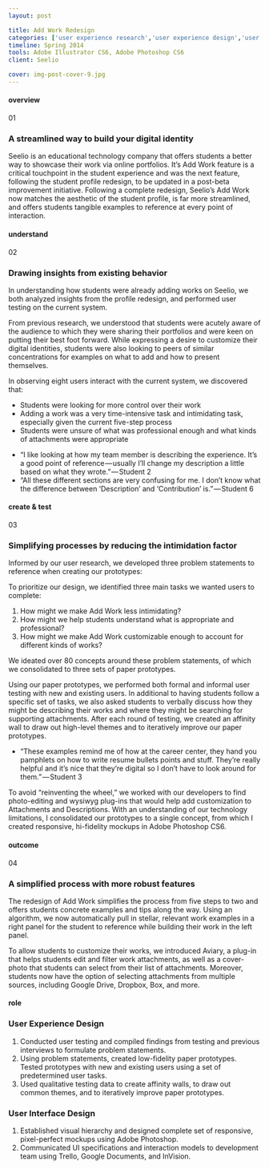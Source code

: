 ```yaml
---
layout: post

title: Add Work Redesign
categories: ['user experience research','user experience design','user interface design']
timeline: Spring 2014
tools: Adobe Illustrator CS6, Adobe Photoshop CS6
client: Seelio

cover: img-post-cover-9.jpg
---
```



<h4 class="heading heading--regular heading--emphasize">overview</h4>
<div class="marker marker-post">01</div>
<h3 class="heading heading--fancy">A streamlined way to build your digital identity</h3>
<p>
	Seelio is an educational technology company that offers students a better way to showcase their work via online portfolios. It’s Add Work feature is a critical touchpoint in the student experience and was the next feature, following the student profile redesign, to be updated in a post-beta improvement initiative. Following a complete redesign, Seelio’s Add Work now matches the aesthetic of the student profile, is far more streamlined, and offers students tangible examples to reference at every point of interaction.
</p>

<h4 class="heading heading--regular heading--emphasize post__heading--stacked">understand</h4>
<div class="marker marker-post">02</div>
<h3 class="heading heading--fancy">Drawing insights from existing behavior</h3>
<p>
	In understanding how students were already adding works on Seelio, we both analyzed insights from the profile redesign, and performed user testing on the current system.
</p>
<p>
	From previous research, we understood that students were acutely aware of the audience to which they were sharing their portfolios and were keen on putting their best foot forward. While expressing a desire to customize their digital identities, students were also looking to peers of similar concentrations for examples on what to add and how to present themselves.
</p>
<p>
	In observing eight users interact with the current system, we discovered that:
</p>
<ul>
	<li>Students were looking for more control over their work</li>
	<li>Adding a work was a very time-intensive task and intimidating task, especially given the current five-step process</li>
	<li>Students were unsure of what was professional enough and what kinds of attachments were appropriate</li>
</ul>
<div class="post__quote">
	<ul>
		<li>“I like looking at how my team member is describing the experience. It’s a good point of reference — usually I’ll change my description a little based on what they wrote.” — Student 2</li>
		<li>“All these different sections are very confusing for me. I don’t know what the difference between ‘Description’ and ‘Contribution’ is.” — Student 6</li>
	</ul>
</div>
<h4 class="heading heading--regular heading--emphasize post__heading--stacked">create & test</h4>
<div class="marker marker-post">03</div>
<h3 class="heading heading--fancy">Simplifying processes by reducing the intimidation factor</h3>
<p>
	Informed by our user research, we developed three problem statements to reference when creating our prototypes:
</p>
<p>
	To prioritize our design, we identified three main tasks we wanted users to complete:
</p>
<ol>
	<li>How might we make Add Work less intimidating?</li>
	<li>How might we help students understand what is appropriate and professional?</li>
	<li>How might we make Add Work customizable enough to account for different kinds of works?</li>
</ol>
<p>
	We ideated over 80 concepts around these problem statements, of which we consolidated to three sets of paper prototypes.
</p>
<p>
	Using our paper prototypes, we performed both formal and informal user testing with new and existing users. In additional to having students follow a specific set of tasks, we also asked students to verbally discuss how they might be describing their works and where they might be searching for supporting attachments. After each round of testing, we created an affinity wall to draw out high-level themes and to iteratively improve our paper prototypes.
</p>
<div class="post__quote">
	<ul>
		<li>“These examples remind me of how at the career center, they hand you pamphlets on how to write resume bullets points and stuff. They’re really helpful and it’s nice that they’re digital so I don’t have to look around for them.” — Student 3</li>
	</ul>
</div>
<p>
	To avoid “reinventing the wheel,” we worked with our developers to find photo-editing and wysiwyg plug-ins that would help add customization to Attachments and Descriptions. With an understanding of our technology limitations, I consolidated our prototypes to a single concept, from which I created responsive, hi-fidelity mockups in Adobe Photoshop CS6.
</p>
<h4 class="heading heading--regular heading--emphasize post__heading--stacked">outcome</h4>
<div class="marker marker-post">04</div>
<h3 class="heading heading--fancy">A simplified process with more robust features</h3>
<p>
	The redesign of Add Work simplifies the process from five steps to two and offers students concrete examples and tips along the way. Using an algorithm, we now automatically pull in stellar, relevant work examples in a right panel for the student to reference while building their work in the left panel.
</p>
<p>
	To allow students to customize their works, we introduced Aviary, a plug-in that helps students edit and filter work attachments, as well as a cover-photo that students can select from their list of attachments. Moreover, students now have the option of selecting attachments from multiple sources, including Google Drive, Dropbox, Box, and more.
</p>
<h4 class="heading heading--regular heading--emphasize post__heading--stacked">role</h4>
<h3 class="heading heading--fancy">User Experience Design</h3>
<ol>
	<li>Conducted user testing and compiled findings from testing and previous interviews to formulate problem statements.</li>
	<li>Using problem statements, created low-fidelity paper prototypes. Tested prototypes with new and existing users using a set of predetermined user tasks.</li>
	<li>Used qualitative testing data to create affinity walls, to draw out common themes, and to iteratively improve paper prototypes.</li>
</ol>
<h3 class="heading heading--fancy">User Interface Design</h3>
<ol>
	<li>Established visual hierarchy and designed complete set of responsive, pixel-perfect mockups using Adobe Photoshop.</li>
	<li>Communicated UI specifications and interaction models to development team using Trello, Google Documents, and InVision.</li>
</ol>



